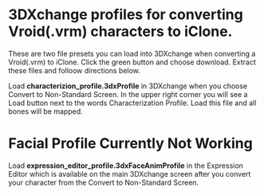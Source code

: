 # 3DXchange profiles for converting Vroid(.vrm) characters to iClone.

These are two file presets you can load into 3DXchange when converting a Vroid(.vrm) to iClone.  Click the green button and choose download.  Extract these files and folloow directions below.

Load **characterizion_profile.3dxProfile** in 3DXchange when you choose Convert to Non-Standard Screen.  In the upper right corner you will see a Load button next to the words Characterization Profile.  Load this file and all bones will be mapped.


# Facial Profile Currently Not Working
 
Load **expression_editor_profile.3dxFaceAnimProfile** in the Expression Editor which is available on the main 3DXchange screen after you convert your character from the Convert to Non-Standard Screen.



